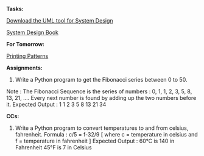  
**Tasks:**

[Download the UML tool for System Design](http://staruml.io/)

[System Design Book](https://drive.google.com/file/d/15eeqJoUJC84xwdQVtWkBW-nU02-YIH33/view?usp=sharing)

**For Tomorrow:**

[Printing Patterns](https://www.youtube.com/watch?v=k8SXsT5TLxQ)

**Assignments:** 

1. Write a Python program to get the Fibonacci series between 0 to 50.

Note : The Fibonacci Sequence is the series of numbers :
0, 1, 1, 2, 3, 5, 8, 13, 21, ....
Every next number is found by adding up the two numbers before it.
Expected Output : 1 1 2 3 5 8 13 21 34

**CCs:** 

1. Write a Python program to convert temperatures to and from celsius, fahrenheit. 
Formula : c/5 = f-32/9 [ where c = temperature in celsius and f = temperature in fahrenheit ]
Expected Output :
60°C is 140 in Fahrenheit
45°F is 7 in Celsius
